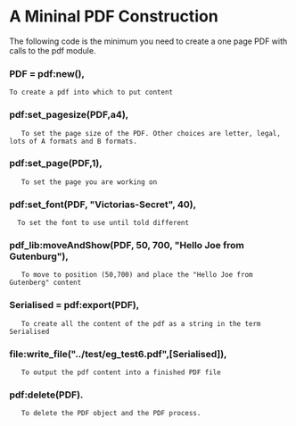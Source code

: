 A Mininal PDF Construction
=========================

The following code is the minimum you need to create a one page PDF
with calls to the pdf module.

###   PDF = pdf:new(),

    To create a pdf into which to put content

###    pdf:set_pagesize(PDF,a4),

       To set the page size of the PDF. Other choices are letter, legal, lots of A formats and B formats.

###    pdf:set_page(PDF,1),

       To set the page you are working on

###   pdf:set_font(PDF, "Victorias-Secret", 40),

      To set the font to use until told different

###    pdf_lib:moveAndShow(PDF, 50, 700, "Hello Joe from Gutenburg"),

       To move to position (50,700) and place the "Hello Joe from Gutenberg" content

###    Serialised = pdf:export(PDF),

       To create all the content of the pdf as a string in the term Serialised

###    file:write_file("../test/eg_test6.pdf",[Serialised]),

       To output the pdf content into a finished PDF file

###    pdf:delete(PDF).

       To delete the PDF object and the PDF process.
